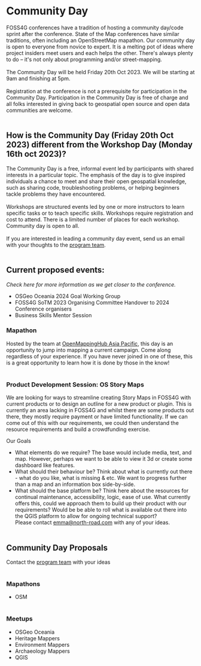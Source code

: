 # Community Day

FOSS4G conferences have a tradition of hosting a community day/code sprint after the conference. State of the Map conferences have similar traditions, often including an OpenStreetMap mapathon. Our community day is open to everyone from novice to expert. It is a melting pot of ideas where project insiders meet users and each helps the other. There's always plenty to do – it's not only about programming and/or street-mapping.
<br /><br />
The Community Day will be held Friday 20th Oct 2023. We will be starting at 9am and finishing at 5pm.
<br /><br />
Registration at the conference is not a prerequisite for participation in the Community Day. Participation in the Community Day is free of charge and all folks interested in giving back to geospatial open source and open data communities are welcome.
<br /><br />

## How is the Community Day (Friday 20th Oct 2023) different from the Workshop Day (Monday 16th oct 2023)?
The Community Day is a free, informal event led by participants with shared interests in a particular topic. The emphasis of the day is to give inspired individuals a chance to meet and share their open geospatial knowledge, such as sharing code, troubleshooting problems, or helping beginners tackle problems they have encountered.
<br /><br />
Workshops are structured events led by one or more instructors to learn specific tasks or to teach specific skills. Workshops require registration and cost to attend. There is a limited number of places for each workshop. Community day is open to all. 
<br /><br />
If you are interested in leading a community day event, send us an email with your thoughts to the [program team](mailto:program@foss4g-oceania.org).
<br /><br />

## Current proposed events:
*Check here for more information as we get closer to the conference.*
- OSGeo Oceania 2024 Goal Working Group
- FOSS4G SoTM 2023 Organising Committee Handover to 2024 Conference organisers
- Business Skills Mentor Session

### Mapathon
Hosted by the team at [OpenMappingHub Asia Pacific](https://www.hotosm.org/hubs/open-mapping-hub-asia-pacific), this day is an opportunity to jump into mapping a current campaign. Come along regardless of your experience. If you have never joined in one of these, this is a great opportunity to learn how it is done by those in the know!
<br /><br />
### Product Development Session: OS Story Maps 
We are looking for ways to streamline creating Story Maps in FOSS4G with current products or to design an outline for a new product or plugin. This is currently an area lacking in FOSS4G and whilst there are some products out there, they mostly require payment or have limited functionality. If we can come out of this with our requirements, we could then understand the resource requirements and build a crowdfunding exercise.

 Our Goals <br />
- What elements do we require? The base would include media, text, and map. However, perhaps we want to be able to view it 3d or create some dashboard like features. <br />
- What should their behaviour be? Think about what is currently out there - what do you like, what is missing & etc. We want to progress further than a map and an information box side-by-side. <br />
- What should the base platform be? Think here about the resources for continual maintenance, accessibility, logic, ease of use. What currently offers this, could we approach them to build up their product with our requirements? Would be be able to roll what is available out there into the QGIS platform to allow for ongoing technical support? <br />
Please contact emma@north-road.com with any of your ideas. 
<br /><br />

## Community Day Proposals
Contact the [program team](mailto:program@foss4g-oceania.org) with your ideas
<br /><br />
### Mapathons
- OSM 
<br /><br />
### Meetups
- OSGeo Oceania
- Heritage Mappers
- Environment Mappers
- Archaeology Mappers
- QGIS 

